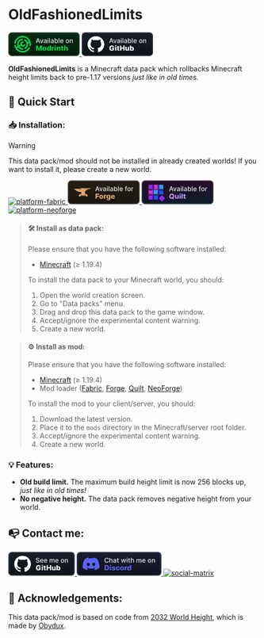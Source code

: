 # OldFashionedLimits

<a href="https://modrinth.com/datapack/oldfashionedlimits" target="_blank">
  <img src="https://github.com/intergrav/devins-badges/raw/refs/heads/v3/assets/cozy/available/modrinth_vector.svg" height="48" alt="modrinth" title="Available on Modrinth">
</a>

<a href="https://github.com/JustHm228/OldFashionedLimits" target="_blank">
  <img src="https://github.com/intergrav/devins-badges/raw/refs/heads/v3/assets/cozy/available/github_vector.svg" height="48" alt="github" title="Available on GitHub">
</a>

**OldFashionedLimits** is a Minecraft data pack which rollbacks Minecraft height limits back to pre-1.17 versions _just like in old times._

## 🚀 Quick Start

### 📥 Installation:

> [!WARNING]
>
> This data pack/mod should not be installed in already created worlds!
> If you want to install it, please create a new world.

<a href="https://fabricmc.net" target="_blank">
  <img src="https://github.com/intergrav/devins-badges/raw/refs/heads/v3/assets/cozy/supported/fabric_vector.svg" height="48" alt="platform-fabric" title="Supports Fabric">
</a>

<a href="https://files.minecraftforge.net" target="_blank">
  <img src="https://github.com/intergrav/devins-badges/raw/refs/heads/v3/assets/cozy/supported/forge_vector.svg" height="48" alt="platform-forge" title="Supports Forge">
</a>

<a href="https://quiltmc.net" target="_blank">
  <img src="https://github.com/intergrav/devins-badges/raw/refs/heads/v3/assets/cozy/supported/quilt_vector.svg" height="48" alt="platform-quilt" title="Supports Quilt">
</a>

<a href="https://neoforged.net" target="_blank">
  <img src="https://raw.githubusercontent.com/intergrav/devins-badges/74adf3b26de1006e9ec9fcffff17322ae3962f9b/assets/cozy/supported/neoforge_vector-cozy.svg" height="48" alt="platform-neoforge" title="Supports NeoForge">
</a>

> #### 🛠️ Install as data pack:
> 
> Please ensure that you have the following software installed:
> - [Minecraft](<https://minecraft.net/>) \($\ge$ 1.19.4\)
> 
> To install the data pack to your Minecraft world, you should:
> 1. Open the world creation screen.
> 2. Go to "Data packs" menu.
> 3. Drag and drop this data pack to the game window.
> 4. Accept/ignore the experimental content warning.
> 5. Create a new world.

> #### ⚙️ Install as mod:
> 
> Please ensure that you have the following software installed:
> - [Minecraft](<https://minecraft.net/>) \($\ge$ 1.19.4\)
> - Mod loader ([Fabric](<https://fabricmc.net>), [Forge](<https://files.minecraftforge.net>),
>   [Quilt](<https://quiltmc.net>), [NeoForge](<https://neoforged.net>))
> 
> To install the mod to your client/server, you should:
> 1. Download the latest version.
> 2. Place it to the ``mods`` directory in the Minecraft/server root folder.
> 3. Accept/ignore the experimental content warning.
> 4. Create a new world.

### 💡 Features:

- **Old build limit.** The maximum build height limit is now 256 blocks up,
  _just like in old times!_
- **No negative height.** The data pack removes negative height from
  your world.

## 📭 Contact me:

<a href="https://github.com/JustHm228" target="_blank">
  <img src="https://github.com/intergrav/devins-badges/raw/refs/heads/v3/assets/cozy/social/github-singular_vector.svg" height="48" alt="social-github" title="See me on GitHub">
</a>

<a href="https://discordapp.com/users/825011445509914675" target="_blank">
  <img src="https://github.com/intergrav/devins-badges/raw/refs/heads/v3/assets/cozy/social/discord-singular_vector.svg" height="48" alt="social-discord" title="Chat with me on Discord">
</a>

<a href="https://matrix.to/#/@justhm228:matrix.org" target="_blank">
  <img src="https://github.com/intergrav/devins-badges/raw/refs/heads/v3/assets/cozy/social/matrix-singular_vector.svg" height="48" alt="social-matrix" title="Chat with me on Matrix">
</a>

## 🙌 Acknowledgements:

This data pack/mod is based on code from [2032 World Height](<https://modrinth.com/datapack/2032-world-height>), 
which is made by [Obydux](<https://modrinth.com/user/Obydux>).
